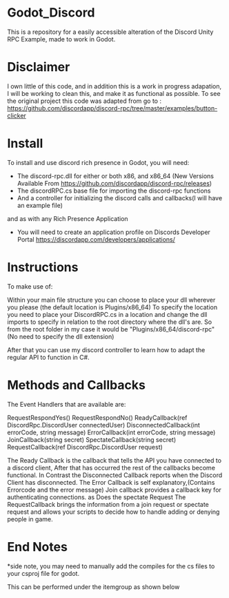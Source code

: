 # Godot_Discord
This is a repository for a easily accessible alteration of the Discord Unity RPC Example, made to work in Godot.

# Disclaimer

I own little of this code, and in addition this is a work in progress adapation, I will be working to clean this, and make it as functional as possible. To see the original project this code was adapted from go to : https://github.com/discordapp/discord-rpc/tree/master/examples/button-clicker

# Install
To install and use discord rich presence in Godot, you will need:

- The discord-rpc.dll for either or both x86, and x86_64 (New Versions Available From https://github.com/discordapp/discord-rpc/releases)
- The discordRPC.cs base file for importing the discord-rpc functions
- And a controller for initializing the discord calls and callbacks(I will have an example file)

and as with any Rich Presence Application

- You will need to create an application profile on Discords Developer Portal
https://discordapp.com/developers/applications/

# Instructions
To make use of:

Within your main file structure you can choose to place your dll wherever you please
(the default location is Plugins/x86_64)
To specify the location you need to place your DiscordRPC.cs in a location and change the dll imports to specify in relation to the root directory where the dll's are.
So from the root folder in my case it would be "Plugins/x86_64/discord-rpc" (No need to specify the dll extension)

After that you can use my discord controller to learn how to adapt the regular API to function in C#.

# Methods and Callbacks

The Event Handlers that are available are:

RequestRespondYes()
RequestRespondNo()
ReadyCallback(ref DiscordRpc.DiscordUser connectedUser)
DisconnectedCallback(int errorCode, string message)
ErrorCallback(int errorCode, string message)
JoinCallback(string secret)
SpectateCallback(string secret)
RequestCallback(ref DiscordRpc.DiscordUser request)

The Ready Callback is the callback that tells the API you have connected to a discord client, After that has occurred the rest of the callbacks become functional.
In Contrast the Disconnected Callback reports when the Discord Client has disconnected.
The Error Callback is self explanatory,(Contains Errorcode and the error message)
Join callback provides a callback key for authenticating connections.
as Does the spectate Request
The RequestCallback brings the information from a join request or spectate request and allows your scripts to decide how to handle adding or denying people in game.

# End Notes

*side note, you may need to manually add the compiles for the cs files to your csproj file for godot. 

This can be performed under the itemgroup as shown below

  <ItemGroup>
    <Compile Include="DiscordRPC.cs" />
    <Compile Include="DiscordController.cs" />
    <Compile Include="Properties\AssemblyInfo.cs" />
  </ItemGroup>
